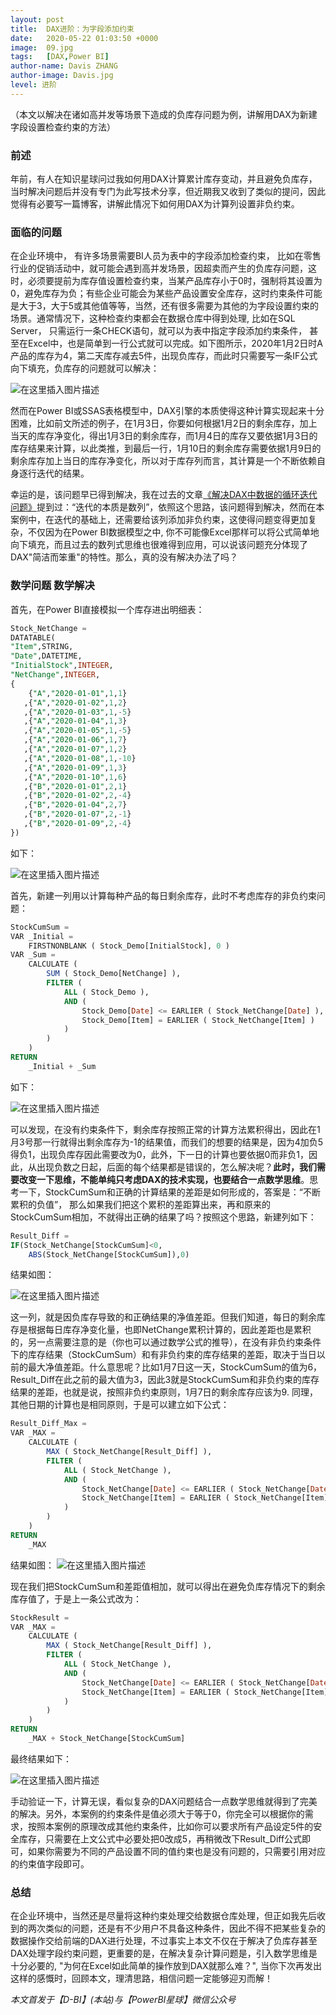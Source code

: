 ```yaml
---
layout: post
title:  DAX进阶：为字段添加约束
date:   2020-05-22 01:03:50 +0000
image:  09.jpg
tags:   [DAX,Power BI]
author-name: Davis ZHANG
author-image: Davis.jpg
level: 进阶
---
```


（本文以解决在诸如高并发等场景下造成的负库存问题为例，讲解用DAX为新建字段设置检查约束的方法）

### 前述

年前，有人在知识星球问过我如何用DAX计算累计库存变动，并且避免负库存，当时解决问题后并没有专门为此写技术分享，但近期我又收到了类似的提问，因此觉得有必要写一篇博客，讲解此情况下如何用DAX为计算列设置非负约束。

### 面临的问题

在企业环境中， 有许多场景需要BI人员为表中的字段添加检查约束， 比如在零售行业的促销活动中，就可能会遇到高并发场景，因超卖而产生的负库存问题，这时，必须要提前为库存值设置检查约束，当某产品库存小于0时，强制将其设置为0，避免库存为负；有些企业可能会为某些产品设置安全库存，这时约束条件可能是大于3，大于5或其他值等等，当然，还有很多需要为其他的为字段设置约束的场景。通常情况下，这种检查约束都会在数据仓库中得到处理,  比如在SQL Server， 只需运行一条CHECK语句，就可以为表中指定字段添加约束条件， 甚至在Excel中，也是简单到一行公式就可以完成。如下图所示，2020年1月2日时A产品的库存为4，第二天库存减去5件，出现负库存，而此时只需要写一条IF公式向下填充，负库存的问题就可以解决：

![在这里插入图片描述](https://img-blog.csdnimg.cn/2020052016515058.png?x-oss-process=image/watermark,type_ZmFuZ3poZW5naGVpdGk,shadow_10,text_RC1CSSB8IERhdmlzIG9uIEJJ,size_16,color_FFFFFF,t_70)

然而在Power BI或SSAS表格模型中，DAX引擎的本质使得这种计算实现起来十分困难，比如前文所述的例子，在1月3日，你要如何根据1月2日的剩余库存，加上当天的库存净变化，得出1月3日的剩余库存，而1月4日的库存又要依据1月3日的库存结果来计算，以此类推，到最后一行，1月10日的剩余库存需要依据1月9日的剩余库存加上当日的库存净变化，所以对于库存列而言，其计算是一个不断依赖自身逐行迭代的结果。

幸运的是，该问题早已得到解决，我在过去的文章[《解决DAX中数据的循环迭代问题》](https://d-bi.gitee.io/dax-iteration-calculate/)提到过：“迭代的本质是数列”，依照这个思路，该问题得到解决，然而在本案例中，在迭代的基础上，还需要给该列添加非负约束，这使得问题变得更加复杂，不仅因为在Power BI数据模型之中, 你不可能像Excel那样可以将公式简单地向下填充，而且过去的数列式思维也很难得到应用，可以说该问题充分体现了DAX"简洁而笨重"的特性。那么，真的没有解决办法了吗？

### 数学问题 数学解决

首先，在Power BI直接模拟一个库存进出明细表：

```SQL
Stock_NetChange = 
DATATABLE(
"Item",STRING,
"Date",DATETIME,
"InitialStock",INTEGER,
"NetChange",INTEGER,
{
    {"A","2020-01-01",1,1}
   ,{"A","2020-01-02",1,2}
   ,{"A","2020-01-03",1,-5}
   ,{"A","2020-01-04",1,3}
   ,{"A","2020-01-05",1,-5}
   ,{"A","2020-01-06",1,7}
   ,{"A","2020-01-07",1,2}
   ,{"A","2020-01-08",1,-10}
   ,{"A","2020-01-09",1,3}
   ,{"A","2020-01-10",1,6}
   ,{"B","2020-01-01",2,1}
   ,{"B","2020-01-02",2,-4}
   ,{"B","2020-01-04",2,7}
   ,{"B","2020-01-07",2,-1}
   ,{"B","2020-01-09",2,-4}
})
```

如下：

![在这里插入图片描述](https://img-blog.csdnimg.cn/20200520184848269.png?x-oss-process=image/watermark,type_ZmFuZ3poZW5naGVpdGk,shadow_10,text_RC1CSSB8IERhdmlzIG9uIEJJ,size_16,color_FFFFFF,t_70)

首先，新建一列用以计算每种产品的每日剩余库存，此时不考虑库存的非负约束问题：

```SQL
StockCumSum = 
VAR _Initial =
    FIRSTNONBLANK ( Stock_Demo[InitialStock], 0 )
VAR _Sum =
    CALCULATE (
        SUM ( Stock_Demo[NetChange] ),
        FILTER (
            ALL ( Stock_Demo ),
            AND (
                Stock_Demo[Date] <= EARLIER ( Stock_NetChange[Date] ),
                Stock_Demo[Item] = EARLIER ( Stock_NetChange[Item] )
            )
        )
    )
RETURN
    _Initial + _Sum
```

如下：

![在这里插入图片描述](https://img-blog.csdnimg.cn/20200520190434529.png?x-oss-process=image/watermark,type_ZmFuZ3poZW5naGVpdGk,shadow_10,text_RC1CSSB8IERhdmlzIG9uIEJJ,size_16,color_FFFFFF,t_70)

可以发现，在没有约束条件下，剩余库存按照正常的计算方法累积得出，因此在1月3号那一行就得出剩余库存为-1的结果值，而我们的想要的结果是，因为4加负5得负1，出现负库存因此需要改为0，此外，下一日的计算也要依据0而非负1，因此，从出现负数之日起，后面的每个结果都是错误的，怎么解决呢？**此时，我们需要改变一下思维，不能单纯只考虑DAX的技术实现，也要结合一点数学思维**。思考一下，StockCumSum和正确的计算结果的差距是如何形成的，答案是：“不断累积的负值”， 那么如果我们把这个累积的差距算出来，再和原来的StockCumSum相加，不就得出正确的结果了吗？按照这个思路，新建列如下：

```SQL
Result_Diff = 
IF(Stock_NetChange[StockCumSum]<0,
	ABS(Stock_NetChange[StockCumSum]),0)
```

结果如图：

![在这里插入图片描述](https://img-blog.csdnimg.cn/20200520192248111.png?x-oss-process=image/watermark,type_ZmFuZ3poZW5naGVpdGk,shadow_10,text_RC1CSSB8IERhdmlzIG9uIEJJ,size_16,color_FFFFFF,t_70)

这一列，就是因负库存导致的和正确结果的净值差距。但我们知道，每日的剩余库存是根据每日库存净变化量，也即NetChange累积计算的，因此差距也是累积的，另一点需要注意的是（你也可以通过数学公式的推导），在没有非负约束条件下的库存结果（StockCumSum）和有非负约束的库存结果的差距，取决于当日以前的最大净值差距。什么意思呢？比如1月7日这一天，StockCumSum的值为6，Result_Diff在此之前的最大值为3，因此3就是StockCumSum和非负约束的库存结果的差距，也就是说，按照非负约束原则，1月7日的剩余库存应该为9. 同理，其他日期的计算也是相同原则，于是可以建立如下公式：

```SQL
Result_Diff_Max = 
VAR _MAX =
    CALCULATE (
        MAX ( Stock_NetChange[Result_Diff] ),
        FILTER (
            ALL ( Stock_NetChange ),
            AND (
                Stock_NetChange[Date] <= EARLIER ( Stock_NetChange[Date] ),
                Stock_NetChange[Item] = EARLIER ( Stock_NetChange[Item] )
            )
        )
    )
RETURN
    _MAX
```

结果如图：
![在这里插入图片描述](https://img-blog.csdnimg.cn/20200521110906609.png?x-oss-process=image/watermark,type_ZmFuZ3poZW5naGVpdGk,shadow_10,text_RC1CSSB8IERhdmlzIG9uIEJJ,size_16,color_FFFFFF,t_70)

现在我们把StockCumSum和差距值相加，就可以得出在避免负库存情况下的剩余库存值了，于是上一条公式改为：

```SQL
StockResult = 
VAR _MAX =
    CALCULATE (
        MAX ( Stock_NetChange[Result_Diff] ),
        FILTER (
            ALL ( Stock_NetChange ),
            AND (
                Stock_NetChange[Date] <= EARLIER ( Stock_NetChange[Date] ),
                Stock_NetChange[Item] = EARLIER ( Stock_NetChange[Item] )
            )
        )
    )
RETURN
    _MAX + Stock_NetChange[StockCumSum]
```

最终结果如下：

![在这里插入图片描述](https://img-blog.csdnimg.cn/20200521111615558.png?x-oss-process=image/watermark,type_ZmFuZ3poZW5naGVpdGk,shadow_10,text_RC1CSSB8IERhdmlzIG9uIEJJ,size_16,color_FFFFFF,t_70)

手动验证一下，计算无误，看似复杂的DAX问题结合一点数学思维就得到了完美的解决。另外，本案例的约束条件是值必须大于等于0，你完全可以根据你的需求，按照本案例的原理改成其他约束条件，比如你可以要求所有产品设定5件的安全库存，只需要在上文公式中必要处把0改成5，再稍微改下Result_Diff公式即可，如果你需要为不同的产品设置不同的值约束也是没有问题的，只需要引用对应的约束值字段即可。

### 总结

在企业环境中，当然还是尽量将这种约束处理交给数据仓库处理，但正如我先后收到的两次类似的问题，还是有不少用户不具备这种条件，因此不得不把某些复杂的数据操作交给前端的DAX进行处理，不过事实上本文不仅在于解决了负库存甚至DAX处理字段约束问题，更重要的是，在解决复杂计算问题是，引入数学思维是十分必要的, "为何在Excel如此简单的操作放到DAX就那么难？", 当你下次再发出这样的感慨时，回顾本文，理清思路，相信问题一定能够迎刃而解！

*本文首发于【D-BI】(本站)与【PowerBI星球】微信公众号*
